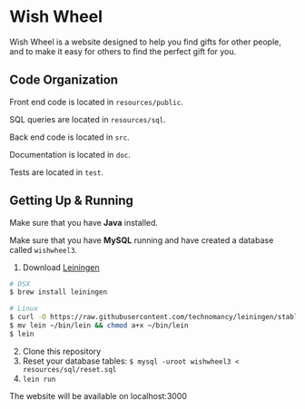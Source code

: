 # Wish Wheel

Wish Wheel is a website designed to help you find gifts for other people, and to make it easy for others to find the perfect gift for you.

## Code Organization

Front end code is located in `resources/public`.

SQL queries are located in `resources/sql`.

Back end code is located in `src`.

Documentation is located in `doc`.

Tests are located in `test`.


## Getting Up & Running

Make sure that you have **Java** installed.

Make sure that you have **MySQL** running and have created a database
called `wishwheel3`.

1. Download [Leiningen](http://leiningen.org)
  ``` bash
  # OSX
  $ brew install leiningen

  # Linux
  $ curl -O https://raw.githubusercontent.com/technomancy/leiningen/stable/bin/lein
  $ mv lein ~/bin/lein && chmod a+x ~/bin/lein
  $ lein
  ```
2. Clone this repository
3. Reset your database tables: `$ mysql -uroot wishwheel3 < resources/sql/reset.sql`
4. `lein run`

The website will be available on localhost:3000
